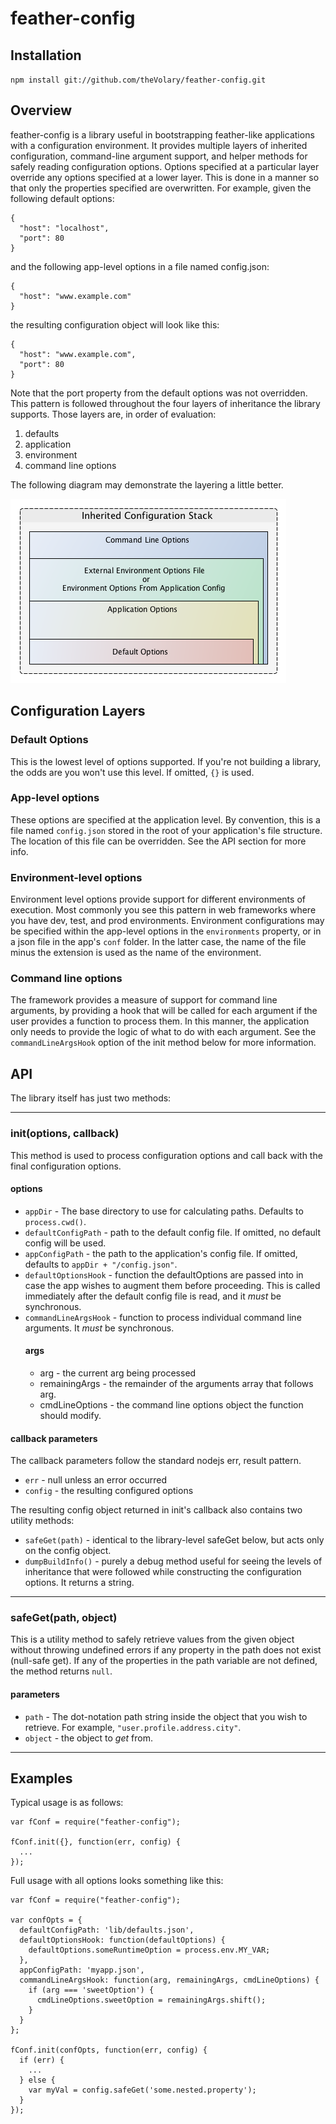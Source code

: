 # feather-config

## Installation
`npm install git://github.com/theVolary/feather-config.git`

## Overview
feather-config is a library useful in bootstrapping feather-like applications with a configuration environment.  It provides multiple layers of inherited configuration, command-line argument support, and helper methods for safely reading configuration options.  Options specified at a particular layer override any options specified at a lower layer.  This is done in a manner so that only the properties specified are overwritten.  For example, given the following default options:

    {
      "host": "localhost",
      "port": 80
    }
and the following app-level options in a file named config.json:

    {
      "host": "www.example.com"
    }
the resulting configuration object will look like this:

    {
      "host": "www.example.com",
      "port": 80
    }
Note that the port property from the default options was not overridden.  This pattern is followed throughout the four layers of inheritance the library supports.  Those layers are, in order of evaluation:

1.  defaults
2.  application
3.  environment
4.  command line options

The following diagram may demonstrate the layering a little better.

![inheritance stack diagram](docs/inheritance_stack.png)

## Configuration Layers

### Default Options
This is the lowest level of options supported.  If you're not building a library, the odds are you won't use this level.  If omitted, `{}` is used.

### App-level options
These options are specified at the application level.  By convention, this is a file named `config.json` stored in the root of your application's file structure.  The location of this file can be overridden.  See the API section for more info.

### Environment-level options
Environment level options provide support for different environments of execution.  Most commonly you see this pattern in web frameworks where you have dev, test, and prod environments.  Environment configurations may be specified within the app-level options in the `environments` property, or in a json file in the app's `conf` folder.  In the latter case, the name of the file minus the extension is used as the name of the environment.

### Command line options
The framework provides a measure of support for command line arguments, by providing a hook that will be called for each argument if the user provides a function to process them.  In this manner, the application only needs to provide the logic of what to do with each argument.  See the `commandLineArgsHook` option of the init method below for more information.

## API
The library itself has just two methods:

----

### init(options, callback)
  This method is used to process configuration options and call back with the final configuration options.
  
#### options
  
* `appDir` - The base directory to use for calculating paths.  Defaults to `process.cwd()`.
* `defaultConfigPath` - path to the default config file.  If omitted, no default config will be used.
* `appConfigPath` - the path to the application's config file.  If omitted, defaults to `appDir + "/config.json"`.
* `defaultOptionsHook` - function the defaultOptions are passed into in case the app wishes to augment them before proceeding.  This is called immediately after the default config file is read, and it _must_ be synchronous.
* `commandLineArgsHook` - function to process individual command line arguments.  It _must_ be synchronous. 
  #### args
  * arg - the current arg being processed
  * remainingArgs - the remainder of the arguments array that follows arg.
  * cmdLineOptions - the command line options object the function should modify.
    
#### callback parameters 
  
  The callback parameters follow the standard nodejs err, result pattern.
  
  * `err` - null unless an error occurred
  * `config` - the resulting configured options
  
The resulting config object returned in init's callback also contains two utility methods:

* `safeGet(path)` - identical to the library-level safeGet below, but acts only on the config object.
* `dumpBuildInfo()` - purely a debug method useful for seeing the levels of inheritance that were followed while constructing the configuration options.  It returns a string.

----

### safeGet(path, object)
This is a utility method to safely retrieve values from the given object without throwing undefined errors if any property in the path does not exist (null-safe get).  If any of the properties in the path variable are not defined, the method returns `null`.

#### parameters
* `path` - The dot-notation path string inside the object that you wish to retrieve.  For example, `"user.profile.address.city"`.
* `object` - the object to _get_ from.

----

## Examples
Typical usage is as follows:

    var fConf = require("feather-config");
    
    fConf.init({}, function(err, config) {
      ...
    });
    
Full usage with all options looks something like this:

    var fConf = require("feather-config");
    
    var confOpts = {
      defaultConfigPath: 'lib/defaults.json',
      defaultOptionsHook: function(defaultOptions) {
        defaultOptions.someRuntimeOption = process.env.MY_VAR;
      },
      appConfigPath: 'myapp.json',
      commandLineArgsHook: function(arg, remainingArgs, cmdLineOptions) {
        if (arg === 'sweetOption') {
          cmdLineOptions.sweetOption = remainingArgs.shift();
        }
      }
    };
    
    fConf.init(confOpts, function(err, config) {
      if (err) {
        ...
      } else {
        var myVal = config.safeGet('some.nested.property');
      }
    });